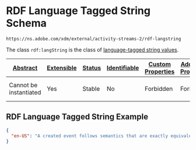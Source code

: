 
# RDF Language Tagged String Schema

```
https://ns.adobe.com/xdm/external/activity-streams-2/rdf-langstring
```

The class `rdf:langString` is the class of [language-tagged string values](http://www.w3.org/TR/rdf11-concepts/#dfn-language-tagged-string).

| [Abstract](../../../abstract.md) | [Extensible](../../../extensions.md) | [Status](../../../status.md) | [Identifiable](../../../id.md) | [Custom Properties](../../../extensions.md) | [Additional Properties](../../../extensions.md) | Defined In |
|----------------------------------|--------------------------------------|------------------------------|--------------------------------|---------------------------------------------|-------------------------------------------------|------------|
| Cannot be instantiated | Yes | Stable | No | Forbidden | Forbidden | [external/activity-streams-2/rdf-langstring.schema.json](external/activity-streams-2/rdf-langstring.schema.json) |

## RDF Language Tagged String Example
```json
{
  "en-US": "A created event follows semantics that are exactly equivalent to the semantics described by the create activity."
}
```
